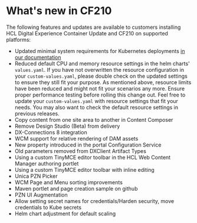# What's new in CF210

The following features and updates are available to customers installing HCL Digital Experience Container Update and CF210 on supported platforms:

- Updated minimal system requirements for Kubernetes deployments [in our documentation](../../../get_started/plan_deployment/container_deployment/limitations_requirements/)
- Reduced default CPU and memory resource settings in the helm charts' `values.yaml`.
  If you have not overwritten the resource configuration in your `custom-values.yaml`, please double check on the updated settings to ensure they still fit your purpose. As mentioned above, resource limits have been reduced and might not fit your scenarios any more. Ensure proper performance testing before rolling this change out. Feel free to update your `custom-values.yaml` with resource settings that fit your needs. You may also want to check the default resource settings in previous releases.
- Copy content from one site area to another in Content Composer
- Remove Design Studio (Beta) from delivery
- DX-Connections 8 integration
- WCM support for relative rendering of DAM assets
- New property introduced in the portal Configuration Service
- Old parameters removed from DXClient Artifact Types
- Using a custom TinyMCE editor toolbar in the HCL Web Content Manager authoring portlet
- Using a custom TinyMCE editor toolbar with inline editing
- Unica PZN Picker
- WCM Page and Menu sorting improvements
- Maven portlet and page creation sample on github
- PZN UI Augmentation
- Allow setting secret names for credentials/Harden security, move credentials to Kube secrets
- Helm chart adjustment for default scaling
